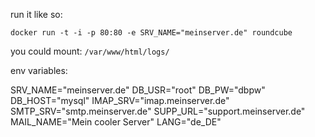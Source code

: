 
run it like so:

```
docker run -t -i -p 80:80 -e SRV_NAME="meinserver.de" roundcube
```

you could mount: `/var/www/html/logs/`


env variables:

SRV_NAME="meinserver.de"
DB_USR="root"
DB_PW="dbpw"
DB_HOST="mysql"
IMAP_SRV="imap.meinserver.de"
SMTP_SRV="smtp.meinserver.de"
SUPP_URL="support.meinserver.de"
MAIL_NAME="Mein cooler Server"
LANG="de_DE"